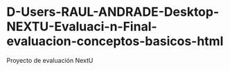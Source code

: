 # D-Users-RAUL-ANDRADE-Desktop-NEXTU-Evaluaci-n-Final-evaluacion-conceptos-basicos-html
Proyecto de evaluación NextU
